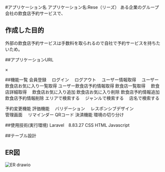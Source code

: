 
#アプリケーション名
アプリケーション名:Rese（リーズ）
ある企業のグループ会社の飲食店予約サービスで、

## 作成した目的
外部の飲食店予約サービスは手数料を取られるので自社で予約サービスを持ちたいため。

##アプリケーションURL

×

##機能一覧
会員登録　
ログイン　
ログアウト　
ユーザー情報取得　
ユーザー飲食店お気に入り一覧取得
ユーザー飲食店予約情報取得
飲食店一覧取得　
飲食店詳細取得　
飲食店お気に入り追加
飲食店お気に入り削除
飲食店予約情報追加
飲食店予約情報削除
エリアで検索する　
ジャンルで検索する　
店名で検索する　

予約変更機能 
評価機能　
バリデーション　
レスポンシブデザイン  
管理画面　
リマインダー
QRコード
決済機能
環境の切り分け

##使用技術(実行環境)
Laravel　8.83.27
CSS
HTML
Javascript

##テーブル設計

## ER図
![ER drawio](https://github.com/tsubakikonno/restaurant_rsv/assets/116726136/011cd965-9bd5-4bfc-99af-ba60e558d022)
